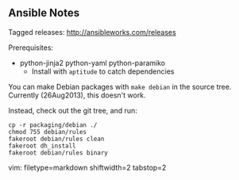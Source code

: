## Ansible Notes ##

Tagged releases: http://ansibleworks.com/releases

Prerequisites:
- python-jinja2 python-yaml python-paramiko 
  - Install with `aptitude` to catch dependencies

You can make Debian packages with `make debian` in the source tree.  Currently
(26Aug2013), this doesn't work.

Instead, check out the git tree, and run:

    cp -r packaging/debian ./
    chmod 755 debian/rules
    fakeroot debian/rules clean
    fakeroot dh_install
    fakeroot debian/rules binary


vim: filetype=markdown shiftwidth=2 tabstop=2
